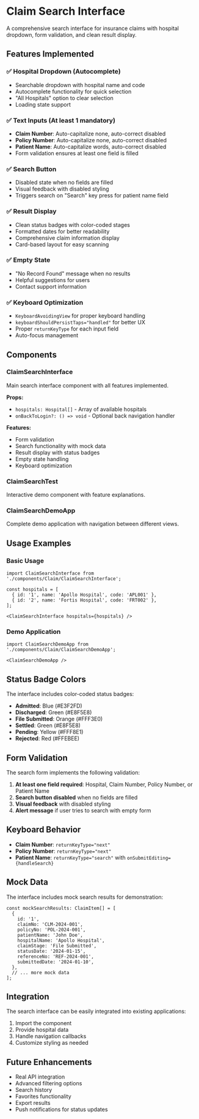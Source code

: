 # Claim Search Interface

A comprehensive search interface for insurance claims with hospital dropdown, form validation, and clean result display.

## Features Implemented

### ✅ Hospital Dropdown (Autocomplete)
- Searchable dropdown with hospital name and code
- Autocomplete functionality for quick selection
- "All Hospitals" option to clear selection
- Loading state support

### ✅ Text Inputs (At least 1 mandatory)
- **Claim Number**: Auto-capitalize none, auto-correct disabled
- **Policy Number**: Auto-capitalize none, auto-correct disabled  
- **Patient Name**: Auto-capitalize words, auto-correct disabled
- Form validation ensures at least one field is filled

### ✅ Search Button
- Disabled state when no fields are filled
- Visual feedback with disabled styling
- Triggers search on "Search" key press for patient name field

### ✅ Result Display
- Clean status badges with color-coded stages
- Formatted dates for better readability
- Comprehensive claim information display
- Card-based layout for easy scanning

### ✅ Empty State
- "No Record Found" message when no results
- Helpful suggestions for users
- Contact support information

### ✅ Keyboard Optimization
- `KeyboardAvoidingView` for proper keyboard handling
- `keyboardShouldPersistTaps="handled"` for better UX
- Proper `returnKeyType` for each input field
- Auto-focus management

## Components

### ClaimSearchInterface
Main search interface component with all features implemented.

**Props:**
- `hospitals: Hospital[]` - Array of available hospitals
- `onBackToLogin?: () => void` - Optional back navigation handler

**Features:**
- Form validation
- Search functionality with mock data
- Result display with status badges
- Empty state handling
- Keyboard optimization

### ClaimSearchTest
Interactive demo component with feature explanations.

### ClaimSearchDemoApp
Complete demo application with navigation between different views.

## Usage Examples

### Basic Usage
```tsx
import ClaimSearchInterface from './components/Claim/ClaimSearchInterface';

const hospitals = [
  { id: '1', name: 'Apollo Hospital', code: 'APL001' },
  { id: '2', name: 'Fortis Hospital', code: 'FRT002' },
];

<ClaimSearchInterface hospitals={hospitals} />
```

### Demo Application
```tsx
import ClaimSearchDemoApp from './components/Claim/ClaimSearchDemoApp';

<ClaimSearchDemoApp />
```

## Status Badge Colors

The interface includes color-coded status badges:

- **Admitted**: Blue (#E3F2FD)
- **Discharged**: Green (#E8F5E8)
- **File Submitted**: Orange (#FFF3E0)
- **Settled**: Green (#E8F5E8)
- **Pending**: Yellow (#FFF8E1)
- **Rejected**: Red (#FFEBEE)

## Form Validation

The search form implements the following validation:

1. **At least one field required**: Hospital, Claim Number, Policy Number, or Patient Name
2. **Search button disabled** when no fields are filled
3. **Visual feedback** with disabled styling
4. **Alert message** if user tries to search with empty form

## Keyboard Behavior

- **Claim Number**: `returnKeyType="next"`
- **Policy Number**: `returnKeyType="next"`
- **Patient Name**: `returnKeyType="search"` with `onSubmitEditing={handleSearch}`

## Mock Data

The interface includes mock search results for demonstration:

```tsx
const mockSearchResults: ClaimItem[] = [
  {
    id: '1',
    claimNo: 'CLM-2024-001',
    policyNo: 'POL-2024-001',
    patientName: 'John Doe',
    hospitalName: 'Apollo Hospital',
    claimStage: 'File Submitted',
    statusDate: '2024-01-15',
    referenceNo: 'REF-2024-001',
    submittedDate: '2024-01-10',
  },
  // ... more mock data
];
```

## Integration

The search interface can be easily integrated into existing applications:

1. Import the component
2. Provide hospital data
3. Handle navigation callbacks
4. Customize styling as needed

## Future Enhancements

- Real API integration
- Advanced filtering options
- Search history
- Favorites functionality
- Export results
- Push notifications for status updates 